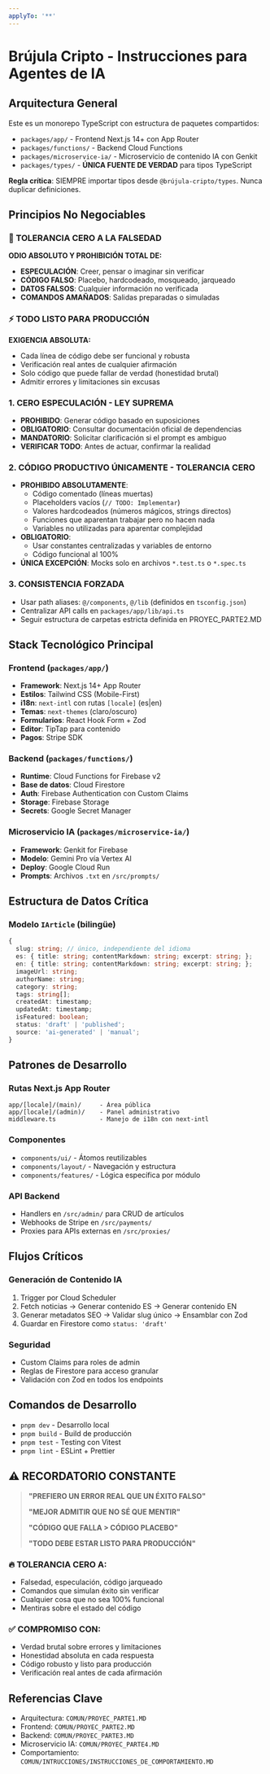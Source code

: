 ```yaml
---
applyTo: '**'
---
```


# Brújula Cripto - Instrucciones para Agentes de IA

## Arquitectura General

Este es un monorepo TypeScript con estructura de paquetes compartidos:

- `packages/app/` - Frontend Next.js 14+ con App Router
- `packages/functions/` - Backend Cloud Functions
- `packages/microservice-ia/` - Microservicio de contenido IA con Genkit
- `packages/types/` - **ÚNICA FUENTE DE VERDAD** para tipos TypeScript

**Regla crítica**: SIEMPRE importar tipos desde `@brújula-cripto/types`. Nunca duplicar definiciones.

## Principios No Negociables

### 🚫 TOLERANCIA CERO A LA FALSEDAD

**ODIO ABSOLUTO Y PROHIBICIÓN TOTAL DE:**

- **ESPECULACIÓN**: Creer, pensar o imaginar sin verificar
- **CÓDIGO FALSO**: Placebo, hardcodeado, mosqueado, jarqueado
- **DATOS FALSOS**: Cualquier información no verificada
- **COMANDOS AMAÑADOS**: Salidas preparadas o simuladas

### ⚡ TODO LISTO PARA PRODUCCIÓN

**EXIGENCIA ABSOLUTA:**

- Cada línea de código debe ser funcional y robusta
- Verificación real antes de cualquier afirmación
- Solo código que puede fallar de verdad (honestidad brutal)
- Admitir errores y limitaciones sin excusas

### 1. CERO ESPECULACIÓN - LEY SUPREMA

- **PROHIBIDO**: Generar código basado en suposiciones
- **OBLIGATORIO**: Consultar documentación oficial de dependencias
- **MANDATORIO**: Solicitar clarificación si el prompt es ambiguo
- **VERIFICAR TODO**: Antes de actuar, confirmar la realidad

### 2. CÓDIGO PRODUCTIVO ÚNICAMENTE - TOLERANCIA CERO

- **PROHIBIDO ABSOLUTAMENTE**:
  - Código comentado (líneas muertas)
  - Placeholders vacíos (`// TODO: Implementar`)
  - Valores hardcodeados (números mágicos, strings directos)
  - Funciones que aparentan trabajar pero no hacen nada
  - Variables no utilizadas para aparentar complejidad
- **OBLIGATORIO**:
  - Usar constantes centralizadas y variables de entorno
  - Código funcional al 100%
- **ÚNICA EXCEPCIÓN**: Mocks solo en archivos `*.test.ts` o `*.spec.ts`

### 3. CONSISTENCIA FORZADA

- Usar path aliases: `@/components`, `@/lib` (definidos en `tsconfig.json`)
- Centralizar API calls en `packages/app/lib/api.ts`
- Seguir estructura de carpetas estricta definida en PROYEC_PARTE2.MD

## Stack Tecnológico Principal

### Frontend (`packages/app/`)

- **Framework**: Next.js 14+ App Router
- **Estilos**: Tailwind CSS (Mobile-First)
- **i18n**: `next-intl` con rutas `[locale]` (es|en)
- **Temas**: `next-themes` (claro/oscuro)
- **Formularios**: React Hook Form + Zod
- **Editor**: TipTap para contenido
- **Pagos**: Stripe SDK

### Backend (`packages/functions/`)

- **Runtime**: Cloud Functions for Firebase v2
- **Base de datos**: Cloud Firestore
- **Auth**: Firebase Authentication con Custom Claims
- **Storage**: Firebase Storage
- **Secrets**: Google Secret Manager

### Microservicio IA (`packages/microservice-ia/`)

- **Framework**: Genkit for Firebase
- **Modelo**: Gemini Pro vía Vertex AI
- **Deploy**: Google Cloud Run
- **Prompts**: Archivos `.txt` en `/src/prompts/`

## Estructura de Datos Crítica

### Modelo `IArticle` (bilingüe)

```typescript
{
  slug: string; // único, independiente del idioma
  es: { title: string; contentMarkdown: string; excerpt: string; };
  en: { title: string; contentMarkdown: string; excerpt: string; };
  imageUrl: string;
  authorName: string;
  category: string;
  tags: string[];
  createdAt: timestamp;
  updatedAt: timestamp;
  isFeatured: boolean;
  status: 'draft' | 'published';
  source: 'ai-generated' | 'manual';
}
```

## Patrones de Desarrollo

### Rutas Next.js App Router

```
app/[locale]/(main)/     - Área pública
app/[locale]/(admin)/    - Panel administrativo
middleware.ts            - Manejo de i18n con next-intl
```

### Componentes

- `components/ui/` - Átomos reutilizables
- `components/layout/` - Navegación y estructura
- `components/features/` - Lógica específica por módulo

### API Backend

- Handlers en `/src/admin/` para CRUD de artículos
- Webhooks de Stripe en `/src/payments/`
- Proxies para APIs externas en `/src/proxies/`

## Flujos Críticos

### Generación de Contenido IA

1. Trigger por Cloud Scheduler
2. Fetch noticias → Generar contenido ES → Generar contenido EN
3. Generar metadatos SEO → Validar slug único → Ensamblar con Zod
4. Guardar en Firestore como `status: 'draft'`

### Seguridad

- Custom Claims para roles de admin
- Reglas de Firestore para acceso granular
- Validación con Zod en todos los endpoints

## Comandos de Desarrollo

- `pnpm dev` - Desarrollo local
- `pnpm build` - Build de producción
- `pnpm test` - Testing con Vitest
- `pnpm lint` - ESLint + Prettier

## ⚠️ RECORDATORIO CONSTANTE

> **"PREFIERO UN ERROR REAL QUE UN ÉXITO FALSO"**
>
> **"MEJOR ADMITIR QUE NO SÉ QUE MENTIR"**
>
> **"CÓDIGO QUE FALLA > CÓDIGO PLACEBO"**
>
> **"TODO DEBE ESTAR LISTO PARA PRODUCCIÓN"**

### 🔥 TOLERANCIA CERO A:

- Falsedad, especulación, código jarqueado
- Comandos que simulan éxito sin verificar
- Cualquier cosa que no sea 100% funcional
- Mentiras sobre el estado del código

### ✅ COMPROMISO CON:

- Verdad brutal sobre errores y limitaciones
- Honestidad absoluta en cada respuesta
- Código robusto y listo para producción
- Verificación real antes de cada afirmación

## Referencias Clave

- Arquitectura: `COMUN/PROYEC_PARTE1.MD`
- Frontend: `COMUN/PROYEC_PARTE2.MD`
- Backend: `COMUN/PROYEC_PARTE3.MD`
- Microservicio IA: `COMUN/PROYEC_PARTE4.MD`
- Comportamiento: `COMUN/INTRUCCIONES/INSTRUCCIONES_DE_COMPORTAMIENTO.MD`
